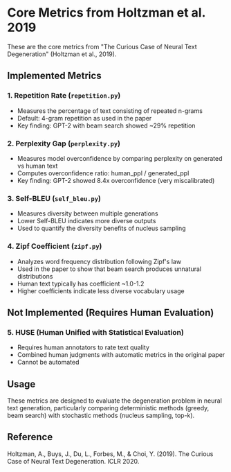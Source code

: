 # Core Metrics from Holtzman et al. 2019

These are the core metrics from "The Curious Case of Neural Text Degeneration" (Holtzman et al., 2019).

## Implemented Metrics

### 1. Repetition Rate (`repetition.py`)
- Measures the percentage of text consisting of repeated n-grams
- Default: 4-gram repetition as used in the paper
- Key finding: GPT-2 with beam search showed ~29% repetition

### 2. Perplexity Gap (`perplexity.py`)
- Measures model overconfidence by comparing perplexity on generated vs human text
- Computes overconfidence ratio: human_ppl / generated_ppl
- Key finding: GPT-2 showed 8.4x overconfidence (very miscalibrated)

### 3. Self-BLEU (`self_bleu.py`)
- Measures diversity between multiple generations
- Lower Self-BLEU indicates more diverse outputs
- Used to quantify the diversity benefits of nucleus sampling

### 4. Zipf Coefficient (`zipf.py`)
- Analyzes word frequency distribution following Zipf's law
- Used in the paper to show that beam search produces unnatural distributions
- Human text typically has coefficient ~1.0-1.2
- Higher coefficients indicate less diverse vocabulary usage

## Not Implemented (Requires Human Evaluation)

### 5. HUSE (Human Unified with Statistical Evaluation)
- Requires human annotators to rate text quality
- Combined human judgments with automatic metrics in the original paper
- Cannot be automated

## Usage

These metrics are designed to evaluate the degeneration problem in neural text generation,
particularly comparing deterministic methods (greedy, beam search) with stochastic methods
(nucleus sampling, top-k).

## Reference

Holtzman, A., Buys, J., Du, L., Forbes, M., & Choi, Y. (2019).
The Curious Case of Neural Text Degeneration.
ICLR 2020.